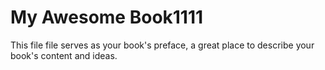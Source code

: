 # My Awesome Book1111

This file file serves as your book's preface, a great place to describe your book's content and ideas.


